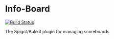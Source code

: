 # Info-Board
[![Build Status](https://travis-ci.org/Ktar5/Info-Board.svg?branch=master)](https://travis-ci.org/Ktar5/Info-Board)

The Spigot/Bukkit plugin for managing scoreboards
